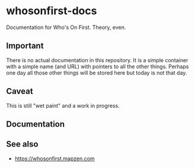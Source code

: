 # whosonfirst-docs

Documentation for Who's On First. Theory, even.

## Important

There is no actual documentation in this repository. It is a simple container with a simple name (and URL) with pointers to all the other things. Perhaps one day all those other things will be stored here but today is not that day.

## Caveat

This is still "wet paint" and a work in progress.

## Documentation

## See also

* https://whosonfirst.mapzen.com

